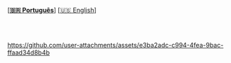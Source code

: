 
\[**[🇧🇷 Português](README.pt_BR.md)**\] \[[🇺🇸 English](README.md)\]


<br><br>

  <!-- Início do Cabeçalho -->

  https://github.com/user-attachments/assets/e3ba2adc-c994-4fea-9bac-ffaad34d8b4b

<br><br>
